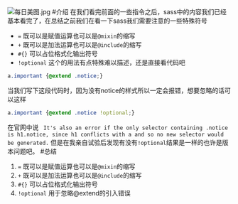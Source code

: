 ![每日美图.jpg](https://upload-images.jianshu.io/upload_images/13419832-57f41c0b7851cdc3.jpg?imageMogr2/auto-orient/strip%7CimageView2/2/w/1240)
#介绍
在我们看完前面的一些指令之后，sass中的内容我们已经基本看完了，在总结之前我们在看一下sass我们需要注意的一些特殊符号
* `=`           既可以是赋值运算也可以是`@mixin`的缩写
* `+`           既可以是加法运算也可以是`@include`的缩写
* `#{}`         可以占位格式化输出符号
* `!optional`   这个的用法有点特殊难以描述，还是直接看代码吧
```scss
a.important {@extend .notice;}
```
当我们写下这段代码时，因为没有notice的样式所以一定会报错，想要忽略的话可以这样
```scss
a.important {@extend .notice !optional;}
```
在官网中说
` It's also an error if the only selector containing .notice is h1.notice, since h1 conflicts with a and so no new selector would be generated.`
但是在我亲自试验后发现有没有`!optional`结果是一样的也许是版本问题吧。
#总结
1. `=`           既可以是赋值运算也可以是`@mixin`的缩写
2. `+`           既可以是加法运算也可以是`@include`的缩写
3. `#{}`         可以占位格式化输出符号
4. `!optional`   用于忽略@extend的引入错误